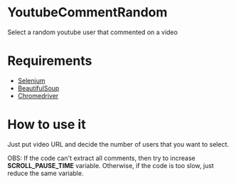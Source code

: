 # YoutubeCommentRandom
Select a random youtube user that commented on a video

# Requirements
* [Selenium](https://selenium-python.readthedocs.io/)
* [BeautifulSoup](https://www.crummy.com/software/BeautifulSoup/bs4/doc/)
* [Chromedriver](https://chromedriver.chromium.org/downloads)

# How to use it
Just put video URL and decide the number of users that you want to select. 

OBS: If the code can't extract all comments, then try to increase **SCROLL_PAUSE_TIME** variable. Otherwise, if the code is too slow, just reduce the same variable. 
